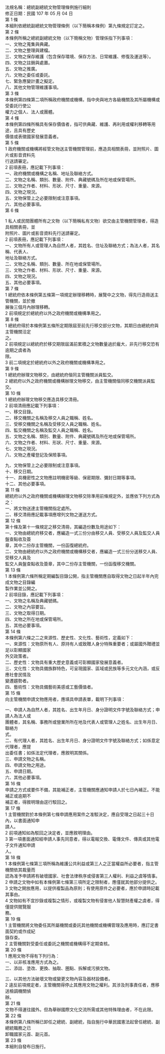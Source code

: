 法規名稱：總統副總統文物管理條例施行細則  
修正日期：民國 107 年 05 月 04 日  
第 1 條  
本細則依總統副總統文物管理條例（以下簡稱本條例）第九條規定訂定之。  
第 2 條  
本條例所稱之總統副總統文物（以下簡稱文物）管理係指下列事項：  
一、文物之蒐集與典藏。  
二、文物之整理與建檔。  
三、文物之保存維護（包含保存環境、保存方法、日常維護、修復及運送等）。  
四、文物之註銷與處置。  
五、文物之推廣。  
六、文物之委任或委託。  
七、緊急應變計畫之擬定。  
八、其他文物管理維護事項。  
第 3 條  
本條例第四條第二項所稱政府機關或機構，指中央與地方各級機關及其所屬機構或受委託行使公  
權力之個人、法人或團體。  
第 4 條  
本條例第四條所稱具有保存價值者，指可供典藏、維護、再利用或權利移轉等用途，且具有歷史  
價值或表徵國家發展意義者。  
第 5 條  
1 政府機關或機構將經管文物送主管機關管理前，應造具相關表冊，並附照片、圖片或影音資料先  
行送請審定。  
2 前項表冊，應記載下列事項：  
一、政府機關或機構之名稱、地址及聯絡方式。  
二、文物之名稱、類別、數量、附件、典藏號碼及所在地或保管場所。  
三、文物之作者、材料、形狀、尺寸、重量、來源。  
四、文物之現況。  
五、文物保管上之必要限制或注意事項。  
六、其他必要事項。  
第 6 條  


1 私人或民間團體所有之文物（以下簡稱私有文物）欲交由主管機關管理者，得造具相關表冊，並  
附照片、圖片或影音資料先行送請審定。  
2 前項表冊，應記載下列事項：  
一、文物所有人或管理人為自然人者，其姓名、住址及聯絡方式；為法人者，其名稱、代表人、  
地址及聯絡方式。  
二、文物之名稱、類別、數量、所在地或保管場所。  
三、文物之作者、材料、形狀、尺寸、重量、來源。  
四、文物之現況。  
五、其他必要事項。  
第 7 條  
1 總統府依本條例第五條第一項規定辦理移轉時，展覽中之文物，得先行造冊送主管機關，並於撤  
展後三個月內辦理移轉。  
2 前項規定於總統府以外之政府機關或機構準用之。  
第 8 條  
1 總統府得於本條例第五條所定期限屆至前先行移交部分文物，其期日由總統府與主管機關洽定  
之。  
2 前項規定以總統府於移交期限屆滿前累積之文物數量過於龐大，非先行移交恐有逾期之虞者為  
限。  
3 前二項規定於總統府以外之政府機關或機構準用之。  
第 9 條  
1 總統府辦理文物移交，由總統府偕同主管機關派員監交。  
2 總統府以外之政府機關或機構辦理文物移交，由主管機關偕同移交機關派員監交。  
第 10 條  
1 總統府辦理文物移交應造具移交清冊。  
2 前項清冊應記載下列事項：  
一、移交目錄。  
二、移交機關之名稱及移交人員之職稱、姓名。  
三、受移交機關之名稱及受移交人員之職稱、姓名。  
四、監交機關之名稱及監交人員之職稱、姓名。  
五、文物之名稱、類別、數量、附件、典藏號碼及所在地或保管場所。  
六、文物之作者、材料、形狀、尺寸、重量、來源。  
七、文物之現況。  
八、文物之產權登記及保險事項。  


九、文物保管上之必要限制或注意事項。  
十、移交日期。  
十一、具機密性之文物應註明機密等級、保密期限、彌封日期等事項。  
十二、其他必要事項。  
第 11 條  
總統府以外之政府機關或機構辦理文物移交除準用前條規定外，並應依下列方式為之：  
一、將文物送達主管機關指定處所。  
二、移交清冊應記載事項應增列文物之運送方式。  
第 12 條  
第十條及第十一條規定之移交清冊，其編造份數及用途如下：  
一、文物由總統府移交者，應編造一式三份分由移交人員、受移交人員及監交人員盤查點收及簽  
章，其中二份存主管機關，一份函復總統府。  
二、文物由總統府以外之政府機關或機構移交者，應編造一式三份分送移交人員、受移交人員及  
監交人員盤查點收及簽章，其中二份存主管機關，一份函復移交機關。  
第 13 條  
1 本條例第六條所稱定期編製目錄公開，指主管機關應自取得文物之日起半年內完成文物之目錄編  
製作業並公開之。  
2 前項目錄，應記載下列事項：  
一、文物之名稱及典藏號碼。  
二、文物之內容要旨。  
三、文物之取得日期。  
四、文物之所在地或保管場所。  
五、其他必要事項。  
第 14 條  
本條例第六條之二之來源性、歷史性、文化性、藝術性，定義如下：  
一、來源性：文物原所有人、原持有人或致贈人身分特殊重要者；或屬國外贈禮並足以彰顯國家  
外交政策者。  
二、歷史性：文物具有重大歷史意義或可彰顯國家發展意義者。  
三、文化性：文物具備族群特色，可呈現國家、區域或民族等多元文化內涵，或反應社會民情及  
變遷趨勢者。  
四、藝術性：文物具備藝術美感或工藝價值者。  
第 15 條  
向主管機關申請文物應用者，應填具申請表單，載明下列事項：  


一、申請人為自然人者，其姓名、出生年月日、身分證明文件字號及聯絡方式；申請人為法人或  
團體者，其名稱、事務所或營業所所在地及代表人或管理人之姓名、出生年月日、聯絡方  
式。  
二、有代理人者，其姓名、出生年月日、身分證明文件字號及聯絡方式；如係意定代理者，應提  
出委任書；如係法定代理者，應敘明其關係。  
三、申請文物之名稱。  
四、申請文物之用途。  
五、申請日期。  
六、其他必要事項。  
第 16 條  
申請之方式或要件不備，其能補正者，主管機關應通知申請人於七日內補正。不能補正或逾期不  
補正者，得敘明理由逕行駁回之。  
第 17 條  
1 主管機關對於本條例第七條申請應用案件之准駁決定，應自受理之日起三十日內，以書面通知申  
請人。  
2 前項通知如為駁回之決定者，並應敘明理由。  
3 第一項書面通知經申請人事先同意者，得以電報交換、電傳文件、傳真或其他電子文件通知申請  
人。  
第 18 條  
1 本條例第七條第三項所稱為維護公共利益或第三人之正當權益所必要者，指主管機關依其裁量而  
認為准予申請將有破壞國家、社會法律秩序或侵害第三人權利、利益之虞等情事。  
2 申請之文物中如有本條例第七條第三項所定之限制者，應僅就其他部分提供之。  
3 文物之開放應用，以提供複製品為原則；有使用原件之必要者，應於申請時記載其事由。  
4 文物如有不宜抄錄或複製之情形，或複製文物有侵害他人智慧財產權之虞者，得僅提供閱覽服  
務。  
第 19 條  
1 主管機關將文物委任其所屬機關或委託其他機關或機構管理及應用時，應訂定書面契約或作成紀  
錄存查。  
2 主管機關對受委任或委託之機關或機構得不定期查核。  
第 20 條  
1 應用文物不得有下列行為：  
一、以非核准應用方式為之。  
二、添註、塗改、更換、抽取、圈點、拆解或污損文物。  


三、以其他方法破壞文物或變更文物內容及器材設備者。  
2 違反前項規定者，主管機關得停止其應用文物之權利。其涉及刑事責任者，應移送檢調機關偵  
辦。  
第 21 條  
文物不得運往國外。但為舉辦國際文化交流所需或其他特殊理由者，不在此限。  
第 22 條  
本條例第八條所稱已卸任之總統、副總統，指自施行中華民國憲法起曾任總統、副總統職務之已  
卸職國家元首、副元首。  
第 23 條  
本細則自發布日施行。  


